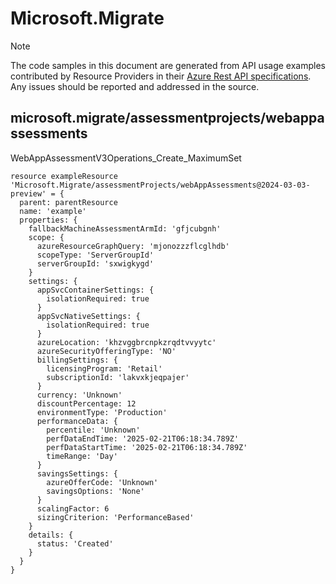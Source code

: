 # Microsoft.Migrate
  
> [!NOTE]
> The code samples in this document are generated from API usage examples contributed by Resource Providers in their [Azure Rest API specifications](https://github.com/Azure/azure-rest-api-specs). Any issues should be reported and addressed in the source.


## microsoft.migrate/assessmentprojects/webappassessments

WebAppAssessmentV3Operations_Create_MaximumSet
```bicep
resource exampleResource 'Microsoft.Migrate/assessmentProjects/webAppAssessments@2024-03-03-preview' = {
  parent: parentResource 
  name: 'example'
  properties: {
    fallbackMachineAssessmentArmId: 'gfjcubgnh'
    scope: {
      azureResourceGraphQuery: 'mjonozzzflcglhdb'
      scopeType: 'ServerGroupId'
      serverGroupId: 'sxwigkygd'
    }
    settings: {
      appSvcContainerSettings: {
        isolationRequired: true
      }
      appSvcNativeSettings: {
        isolationRequired: true
      }
      azureLocation: 'khzvggbrcnpkzrqdtvvyytc'
      azureSecurityOfferingType: 'NO'
      billingSettings: {
        licensingProgram: 'Retail'
        subscriptionId: 'lakvxkjeqpajer'
      }
      currency: 'Unknown'
      discountPercentage: 12
      environmentType: 'Production'
      performanceData: {
        percentile: 'Unknown'
        perfDataEndTime: '2025-02-21T06:18:34.789Z'
        perfDataStartTime: '2025-02-21T06:18:34.789Z'
        timeRange: 'Day'
      }
      savingsSettings: {
        azureOfferCode: 'Unknown'
        savingsOptions: 'None'
      }
      scalingFactor: 6
      sizingCriterion: 'PerformanceBased'
    }
    details: {
      status: 'Created'
    }
  }
}
```
